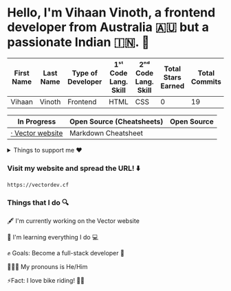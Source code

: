 # Hello, I'm Vihaan Vinoth, a frontend developer from Australia 🇦🇺 but a passionate Indian 🇮🇳.  👋

| First Name | Last Name | Type of Developer | 1ˢᵗ Code Lang. Skill | 2ⁿᵈ Code Lang. Skill | Total Stars Earned | Total Commits | Total PRs | Total Issues | Total Contributes | 
| ----------- | ----------- | ----------- | ----------- | ----------- | ----------- | ----------- | ----------- | ----------- | ----------- |
| Vihaan | Vinoth | Frontend | HTML | CSS | 0 | 19 | 0 | 1 | 31 |

| In Progress | Open Source (Cheatsheets) | Open Source |
| ----------- | ----------- | ----------- |
|  [· Vector website](https://vectordev.cf)<br>| Markdown Cheatsheet | | |

<details>
<summary>Things to support me ❤️</summary>

- [Buy me a coffee ☕️](https://www.buymeacoffee.com/vihaanvinoth)
- [Follow the official Vector github organization](https://github.com/Vector-Develop)
</details>

### Visit my website and spread the URL! ⬇️
```
https://vectordev.cf
```
### Things that I do  🔍

🖋 I'm currently working on the Vector website

🌱 I'm learning everything I do 💻

✊ Goals: Become a full-stack developer 🤝

👨‍🦰👩 My pronouns is He/Him

⚡️Fact: I love bike riding! 🚴‍♂️
